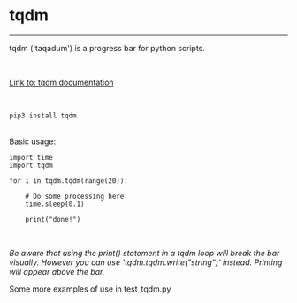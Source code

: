 # tqdm
---

tqdm ('taqadum') is a progress bar for python scripts.

<br>

[Link to: tqdm documentation](https://tqdm.github.io/)

<br>

	pip3 install tqdm

<br>
Basic usage:

	import time
	import tqdm
	
	for i in tqdm.tqdm(range(20)):
	
		# Do some processing here.
		time.sleep(0.1)
		
		print("done!")


<br>

*Be aware that using the print() statement in a tqdm loop will break the bar visually. However you can use 'tqdm.tqdm.write("string")' instead. Printing will appear above the bar.*
<br>

Some more examples of use in test_tqdm.py

